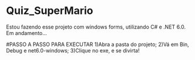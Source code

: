 # Quiz_SuperMario
Estou fazendo esse projeto com windows forms, utilizando C# e .NET 6.0. Em andamento...

#PASSO A PASSO PARA EXECUTAR
1)Abra a pasta do projeto;
2)Vá em Bin, Debug e net6.0-windows;
3)Clique no exe, e se divirta!
